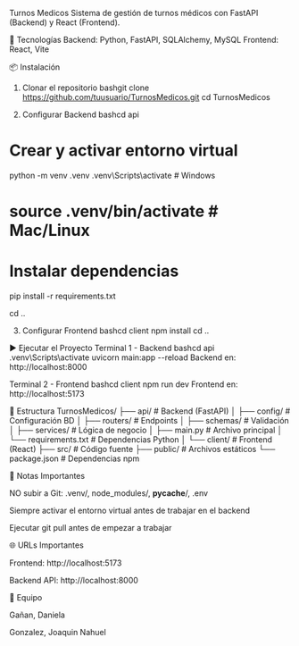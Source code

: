 Turnos Medicos
Sistema de gestión de turnos médicos con FastAPI (Backend) y React (Frontend).

🚀 Tecnologías
Backend: Python, FastAPI, SQLAlchemy, MySQL
Frontend: React, Vite

📦 Instalación
1. Clonar el repositorio
bashgit clone https://github.com/tuusuario/TurnosMedicos.git
cd TurnosMedicos

2. Configurar Backend
bashcd api

# Crear y activar entorno virtual
python -m venv .venv
.venv\Scripts\activate   # Windows
# source .venv/bin/activate  # Mac/Linux

# Instalar dependencias
pip install -r requirements.txt

cd ..

3. Configurar Frontend
bashcd client
npm install
cd ..

▶️ Ejecutar el Proyecto
Terminal 1 - Backend
bashcd api
.venv\Scripts\activate
uvicorn main:app --reload
Backend en: http://localhost:8000

Terminal 2 - Frontend
bashcd client
npm run dev
Frontend en: http://localhost:5173

📂 Estructura
TurnosMedicos/
├── api/                    # Backend (FastAPI)
│   ├── config/            # Configuración BD
│   ├── routers/           # Endpoints
│   ├── schemas/           # Validación
│   ├── services/          # Lógica de negocio
│   ├── main.py            # Archivo principal
│   └── requirements.txt   # Dependencias Python
│
└── client/                # Frontend (React)
    ├── src/               # Código fuente
    ├── public/            # Archivos estáticos
    └── package.json       # Dependencias npm


📝 Notas Importantes

NO subir a Git: .venv/, node_modules/, __pycache__/, .env

Siempre activar el entorno virtual antes de trabajar en el backend

Ejecutar git pull antes de empezar a trabajar


🌐 URLs Importantes

Frontend: http://localhost:5173

Backend API: http://localhost:8000


👥 Equipo

Gañan, Daniela

Gonzalez, Joaquin Nahuel
